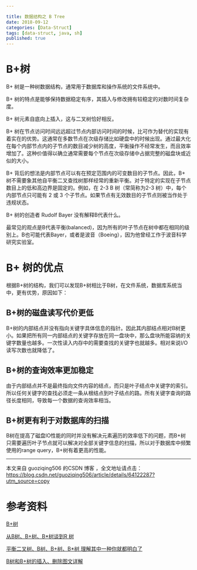 ```yaml
---

title: 数据结构之 B Tree
date: 2018-09-12
categories: [Data-Struct]
tags: [data-struct, java, sh]
published: true
---
```


# B+树

B+ 树是一种树数据结构，通常用于数据库和操作系统的文件系统中。

B+ 树的特点是能够保持数据稳定有序，其插入与修改拥有较稳定的对数时间复杂度。

B+ 树元素自底向上插入，这与二叉树恰好相反。

B+ 树在节点访问时间远远超过节点内部访问时间的时候，比可作为替代的实现有着实在的优势。这通常在多数节点在次级存储比如硬盘中的时候出现。通过最大化在每个内部节点内的子节点的数目减少树的高度，平衡操作不经常发生，而且效率增加了。这种价值得以确立通常需要每个节点在次级存储中占据完整的磁盘块或近似的大小。

B+ 背后的想法是内部节点可以有在预定范围内的可变数目的子节点。因此，B+ 树不需要象其他自平衡二叉查找树那样经常的重新平衡。对于特定的实现在子节点数目上的低和高边界是固定的。例如，在 2-3 B 树（常简称为2-3 树）中，每个内部节点只可能有 2 或 3 个子节点。如果节点有无效数目的子节点则被当作处于违规状态。

B+ 树的创造者 Rudolf Bayer 没有解释B代表什么。

最常见的观点是B代表平衡(balanced)，因为所有的叶子节点在树中都在相同的级别上。B也可能代表Bayer，或者是波音（Boeing），因为他曾经工作于波音科学研究实验室。

# B+ 树的优点

根据B+树的结构，我们可以发现B+树相比于B树，在文件系统，数据库系统当中，更有优势，原因如下：

## B+树的磁盘读写代价更低

B+树的内部结点并没有指向关键字具体信息的指针。因此其内部结点相对B树更小。如果把所有同一内部结点的关键字存放在同一盘块中，那么盘块所能容纳的关键字数量也越多。一次性读入内存中的需要查找的关键字也就越多。相对来说I/O读写次数也就降低了。


## B+树的查询效率更加稳定

由于内部结点并不是最终指向文件内容的结点，而只是叶子结点中关键字的索引。所以任何关键字的查找必须走一条从根结点到叶子结点的路。所有关键字查询的路径长度相同，导致每一个数据的查询效率相当。


## B+树更有利于对数据库的扫描

B树在提高了磁盘IO性能的同时并没有解决元素遍历的效率低下的问题，而B+树只需要遍历叶子节点就可以解决对全部关键字信息的扫描，所以对于数据库中频繁使用的range query，B+树有着更高的性能。

---------------------

本文来自 guoziqing506 的CSDN 博客 ，全文地址请点击：https://blog.csdn.net/guoziqing506/article/details/64122287?utm_source=copy 

# 参考资料

[B+树](https://zh.wikipedia.org/wiki/B%2B%E6%A0%91)

[从B树、B+树、B*树谈到R 树](https://blog.csdn.net/v_JULY_v/article/details/6530142)

[平衡二叉树、B树、B+树、B*树 理解其中一种你就都明白了](https://zhuanlan.zhihu.com/p/27700617)

[B树和B+树的插入、删除图文详解](https://www.cnblogs.com/nullzx/p/8729425.html)



